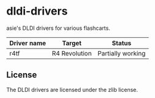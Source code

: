# dldi-drivers

asie's DLDI drivers for various flashcarts.

| Driver name | Target | Status |
| - | - | - |
| r4tf | R4 Revolution | Partially working |

## License

The DLDI drivers are licensed under the zlib license.
